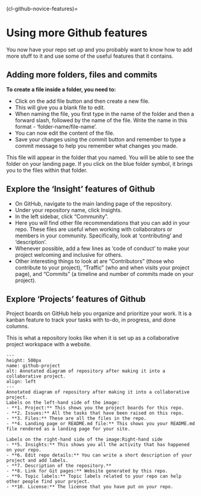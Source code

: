(cl-github-novice-features)=
# Using more Github features

You now have your repo set up and you probably want to know how to add more stuff to it and use some of the useful features that it contains.

## Adding more folders, files and commits

**To create a file inside a folder, you need to:**

* Click on the add file button and then create a new file.
* This will give you a blank file to edit.
* When naming the file, you first type in the name of the folder and then a forward slash, followed by the name of the file.
Write the name in this format - ‘folder-name/file-name’.
* You can now edit the content of the file.
* Save your changes using the commit button and remember to type a commit message to help you remember what changes you made.

This file will appear in the folder that you named.
You will be able to see the folder on your landing page. If you click on the blue folder symbol, it brings you to the files within that folder.

## Explore the ‘Insight’ features of Github

* On GitHub, navigate to the main landing page of the repository.
* Under your repository name, click Insights.
* In the left sidebar, click “Community”.
* Here you will find other file recommendations that you can add in your repo.
These files are useful when working with collaborators or members in your community.
Specifically, look at ‘contributing’ and ‘description’.
* Whenever possible, add a few lines as ‘code of conduct’ to make your project welcoming and inclusive for others.
* Other interesting things to look at are “Contributors” (those who contribute to your project), “Traffic” (who and when visits your project page), and “Commits” (a timeline and number of commits made on your project).

## Explore ‘Projects’ features of Github
Project boards on GitHub help you organize and prioritize your work.
It is a kanban feature to track your tasks with to-do, in progress, and done columns.

This is what a repository looks like when it is set up as a collaborative project workspace with a website.

```{figure} ../../figures/github-project.jpg
---
height: 500px
name: github-project
alt: Annotated diagram of repository after making it into a collaborative project.
align: left
---
Annotated diagram of repository after making it into a collaborative project.
Labels on the left-hand side of the image:
- **1. Project:** This shows you the project boards for this repo.
- **2. Issues:** All the tasks that have been raised on this repo.
- **3. Files:** These are all the files in the repo.
- **4. Landing page or README.md file:** This shows you your README.md file rendered as a landing page for your site.

Labels on the right-hand side of the image:Right-hand side
- **5. Insights:** This shows you all the activity that has happened on your repo. 
- **6. Edit repo details:** You can write a short description of your project and add labels.
- **7. Description of the repository.**
- **8. Link for Git pages:** Website generated by this repo.
- **9. Topic labels:** Topic labels related to your repo can help other people find your project.
- **10. License:** The license that you have put on your repo.
```
